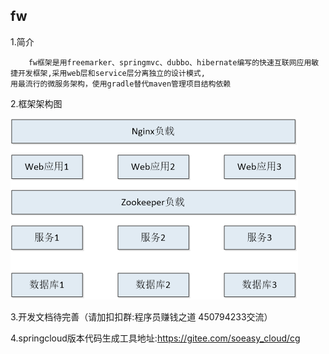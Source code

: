## fw

1.简介

        fw框架是用freemarker、springmvc、dubbo、hibernate编写的快速互联网应用敏捷开发框架,采用web层和service层分离独立的设计模式,
    用最流行的微服务架构，使用gradle替代maven管理项目结构依赖

2.框架架构图

![架构](./doc/images/image1.png)


3.开发文档待完善（请加扣扣群:程序员赚钱之道 450794233交流）

4.springcloud版本代码生成工具地址:https://gitee.com/soeasy_cloud/cg



